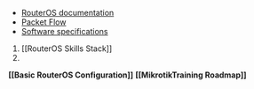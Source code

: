 - [RouterOS documentation](https://help.mikrotik.com/docs/spaces/ROS/pages/328059/RouterOS)
- [Packet Flow](https://help.mikrotik.com/docs/spaces/ROS/pages/328059/RouterOS)
- [Software specifications](https://help.mikrotik.com/docs/spaces/ROS/pages/19136707/Software+Specifications)

1. [[RouterOS Skills Stack]]
2. 

**[[Basic RouterOS Configuration]]**
**[[MikrotikTraining Roadmap]]**

